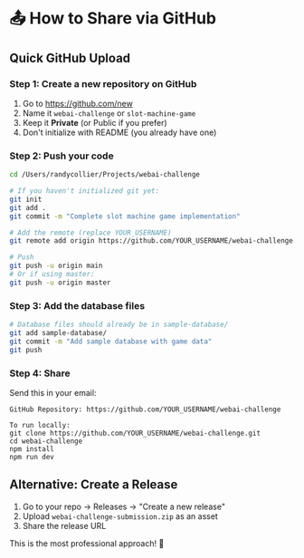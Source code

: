 # 📤 How to Share via GitHub

## Quick GitHub Upload

### Step 1: Create a new repository on GitHub
1. Go to https://github.com/new
2. Name it `webai-challenge` or `slot-machine-game`
3. Keep it **Private** (or Public if you prefer)
4. Don't initialize with README (you already have one)

### Step 2: Push your code
```bash
cd /Users/randycollier/Projects/webai-challenge

# If you haven't initialized git yet:
git init
git add .
git commit -m "Complete slot machine game implementation"

# Add the remote (replace YOUR_USERNAME)
git remote add origin https://github.com/YOUR_USERNAME/webai-challenge.git

# Push
git push -u origin main
# Or if using master:
git push -u origin master
```

### Step 3: Add the database files
```bash
# Database files should already be in sample-database/
git add sample-database/
git commit -m "Add sample database with game data"
git push
```

### Step 4: Share
Send this in your email:
```
GitHub Repository: https://github.com/YOUR_USERNAME/webai-challenge

To run locally:
git clone https://github.com/YOUR_USERNAME/webai-challenge.git
cd webai-challenge
npm install
npm run dev
```

## Alternative: Create a Release

1. Go to your repo → Releases → "Create a new release"
2. Upload `webai-challenge-submission.zip` as an asset
3. Share the release URL

This is the most professional approach! 🌟

